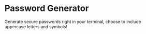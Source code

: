# Password Generator 

Generate secure passwords right in your terminal, choose to include uppercase letters and symbols! 
